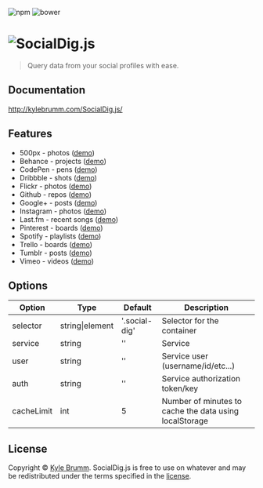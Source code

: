 ![npm](https://img.shields.io/badge/npm-0.1.3-lightgrey.svg?style=flat-square)
![bower](https://img.shields.io/badge/bower-0.1.3-blue.svg?style=flat-square)

# ![SocialDig.js](https://raw.githubusercontent.com/kjbrum/SocialDig.js/master/img/social-dig-logo.png)

> Query data from your social profiles with ease.


## Documentation

http://kylebrumm.com/SocialDig.js/


## Features

- 500px - photos ([demo](http://kylebrumm.com/SocialDig.js/demos/500px.html))
- Behance - projects ([demo](http://kylebrumm.com/SocialDig.js/demos/behance.html))
- CodePen - pens ([demo](http://kylebrumm.com/SocialDig.js/demos/codepen.html))
- Dribbble - shots ([demo](http://kylebrumm.com/SocialDig.js/demos/dribbble.html))
- Flickr - photos ([demo](http://kylebrumm.com/SocialDig.js/demos/flickr.html))
- Github - repos ([demo](http://kylebrumm.com/SocialDig.js/demos/github.html))
- Google+ - posts ([demo](http://kylebrumm.com/SocialDig.js/demos/google-plus.html))
- Instagram - photos ([demo](http://kylebrumm.com/SocialDig.js/demos/instagram.html))
- Last.fm - recent songs ([demo](http://kylebrumm.com/SocialDig.js/demos/lastfm.html))
- Pinterest - boards ([demo](http://kylebrumm.com/SocialDig.js/demos/pinterest.html))
- Spotify - playlists ([demo](http://kylebrumm.com/SocialDig.js/demos/spotify.html))
- Trello - boards ([demo](http://kylebrumm.com/SocialDig.js/demos/trello.html))
- Tumblr - posts ([demo](http://kylebrumm.com/SocialDig.js/demos/tumblr.html))
- Vimeo - videos ([demo](http://kylebrumm.com/SocialDig.js/demos/vimeo.html))


## Options

|Option|Type|Default|Description|
|---|---|---|---|
selector|string\|element|'.social-dig'|Selector for the container
service|string|''|Service
user|string|''|Service user (username/id/etc...)
auth|string|''|Service authorization token/key
cacheLimit|int|5|Number of minutes to cache the data using localStorage


## License

Copyright © [Kyle Brumm](http://kylebrumm.com). SocialDig.js is free to use on whatever and may be redistributed under the terms specified in the [license](LICENSE.md).
